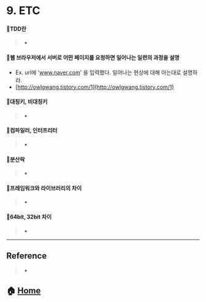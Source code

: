 # 9. ETC

#### :small_orange_diamond:TDD란

> - []()

#### :small_orange_diamond:웹 브라우저에서 서버로 어떤 페이지를 요청하면 일어나는 일련의 과정을 설명
  * Ex. url에 'www.naver.com' 을 입력했다. 일어나는 현상에 대해 아는대로 설명하라.
  * [http://owlgwang.tistory.com/1](http://owlgwang.tistory.com/1)

#### :small_orange_diamond:대칭키, 비대칭키

> - []()


#### :small_orange_diamond:컴파일러, 인터프리터

> - []()


#### :small_orange_diamond:분산락

> - []()


#### :small_orange_diamond:프레임워크와 라이브러리의 차이

> - []()


#### :small_orange_diamond:64bit, 32bit 차이

> - []()


---

## Reference
> - []()


## :house: [Home](https://github.com/Do-Hee/tech-interview)
